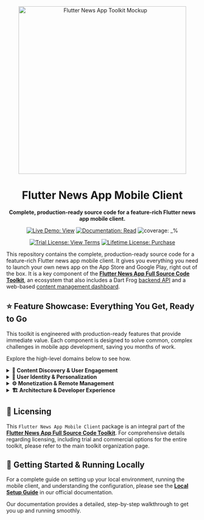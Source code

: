 <div align="center">
  <img src="https://repository-images.githubusercontent.com/946589707/33b56f2c-76c3-4af0-a67f-8c08ca494b1b" alt="Flutter News App Toolkit Mockup" width="440">
  <h1>Flutter News App Mobile Client</h1>
  <p><strong>Complete, production-ready source code for a feature-rich Flutter news app mobile client.</strong></p>
</div>

<p align="center">
  <a href="https://flutter-news-app-full-source-code.github.io/flutter-news-app-mobile-client-full-source-code/"><img src="https://img.shields.io/badge/LIVE_DEMO-VIEW-orange?style=for-the-badge" alt="Live Demo: View"></a>
  <a href="https://flutter-news-app-full-source-code.github.io/docs/mobile-client/local-setup/"><img src="https://img.shields.io/badge/DOCUMENTATION-READ-slategray?style=for-the-badge" alt="Documentation: Read"></a>
  <img src="https://img.shields.io/badge/coverage-_%25-green?style=for-the-badge" alt="coverage: _%">
</p>
<p align="center">
  <a href="LICENSE"><img src="https://img.shields.io/badge/TRIAL_LICENSE-VIEW_TERMS-blue?style=for-the-badge" alt="Trial License: View Terms"></a>
  <a href="https://github.com/sponsors/flutter-news-app-full-source-code"><img src="https://img.shields.io/badge/LIFETIME_LICENSE-PURCHASE-purple?style=for-the-badge" alt="Lifetime License: Purchase"></a>
</p>

This repository contains the complete, production-ready source code for a feature-rich Flutter news app mobile client. It gives you everything you need to launch your own news app on the App Store and Google Play, right out of the box. It is a key component of the [**Flutter News App Full Source Code Toolkit**](https://github.com/flutter-news-app-full-source-code), an ecosystem that also includes a Dart Frog [backend API](https://github.com/flutter-news-app-full-source-code/flutter-news-app-api-server-full-source-code) and a web-based [content management dashboard](https://github.com/flutter-news-app-full-source-code/flutter-news-app-web-dashboard-full-source-code).


## ⭐ Feature Showcase: Everything You Get, Ready to Go

This toolkit is engineered with production-ready features that provide immediate value. Each component is designed to solve common, complex challenges in mobile app development, saving you months of work.

Explore the high-level domains below to see how.

<details>
<summary><strong>📰 Content Discovery & User Engagement</strong></summary>

### 📱 Dynamic, High-Performance News Feed
A beautiful, infinitely scrolling feed serves as the core of the user experience. It's not just a list; it's an intelligent content delivery system.
- **Instantaneous Content Switching:** An intelligent, session-based cache pre-fetches and holds data, eliminating loading spinners when users switch between their preferred content views.
- **Personalized Viewing:** Users control their experience with settings for information density and image presentation, adapting the feed to their reading style.
- **Smart In-Feed Prompts:** The feed dynamically injects context-aware items like calls-to-action and content suggestions, driven by configurable rules to avoid user fatigue.
> **Your Advantage:** You get a world-class, production-quality feed system out of the box. Skip the complex UI, state management, and performance optimization work.

---

### 🔎 Powerful & Intuitive Search
Give users the tools to find exactly what they're looking for with a multi-faceted discovery system.
- **Customizable Filter Bar:** A persistent, one-tap filter bar provides instant access to pre-defined and user-created content streams.
- **Advanced Content Curation:** A dedicated UI allows users to construct and save highly specific news feeds by combining various content categories, publishers, and regions of interest.
- **Dedicated Discovery Hub:** Users can browse publishers by category in horizontally scrolling carousels, apply regional filters, and perform targeted searches.
> **Your Advantage:** Deliver powerful content discovery tools that keep users engaged, increase session duration, and encourage return visits.

</details>

<details>
<summary><strong>👤 User Identity & Personalization</strong></summary>

### 🔐 Secure, Modern Authentication
A complete and secure user authentication system is built-in, covering the entire user lifecycle.
- **Flexible Sign-In Options:** Includes modern passwordless and anonymous sign-in flows to reduce friction for new users.
- **Seamless Account Linking:** A robust process allows anonymous users to create a permanent account while transparently migrating all their data—including preferences, bookmarked headlines, and saved content views.
> **Your Advantage:** The complex logic for security, user management, and data migration is already solved, providing a seamless and secure user journey from the start.

---

### 🎨 Deep User Customization
Empower users to tailor the app to their exact preferences, creating a sticky and personal experience.
- **Content Subscriptions:** Users can personalize their feed by following specific topics, news organizations, or areas of interest.
- **Appearance Control:** A comprehensive settings panel allows configuration of the theme (Light/Dark/System), accent colors, and font styles.
- **Personalized Collections:** Users can bookmark headlines for later reading and fully manage their custom-built news feeds.
> **Your Advantage:** Built-in personalization features that are proven to drive user retention are included and fully functional from day one.

</details>

<details>
<summary><strong>⚙️ Monetization & Remote Management</strong></summary>

### 💸 Flexible, Provider-Agnostic Monetization
Start generating revenue immediately with a sophisticated ad system designed for performance and flexibility.
- **Multi-Provider Architecture:** Built on an abstraction that supports any ad network. It ships with production-ready providers for Google AdMob and a custom Local Ad Server, plus a Demo provider for easy testing.
- **Theme-Aware Native Ads:** Ads automatically adapt to the user's theme settings, making them feel like a natural part of the UI instead of an intrusion.
- **Performance Optimized:** An intelligent caching layer for inline and interstitial ads ensures a smooth, jank-free scrolling experience in feeds and during navigation.
> **Your Advantage:** Deploy a highly extensible, revenue-ready ad system that respects the user experience and scales with your business needs, all without being locked into a single provider.

---

### 📡 Backend-Driven Remote Control
Manage your app's behavior and operational state in real-time without needing to ship an app update.
- **Centralized Configuration:** Remotely control ad frequency, placement rules, user permission limits, and other critical parameters from the backend.
- **Critical State Management:** Includes built-in, production-ready flows for essential "kill switch" scenarios. Instantly activate a full-screen maintenance page or enforce a mandatory update with a non-dismissible screen that directs users to the app store.
> **Your Advantage:** Gain the agility to respond to operational needs in real-time. Deploy with the confidence that you can manage the entire app lifecycle, from feature flags to critical updates, directly from your server.

</details>

<details>
<summary><strong>🏗️ Architecture & Developer Experience</strong></summary>

### ✅ Clean, Scalable & Maintainable Codebase
Built on a modern, multi-layered architecture that prioritizes clarity, testability, and separation of concerns.
- **Predictable State Management:** Leverages the BLoC pattern with advanced concurrency transformers to handle complex UI events gracefully.
- **Robust Startup Process:** A "gatekeeper" initialization sequence ensures all critical dependencies (Remote Config, User Settings) are loaded and validated *before* the main UI is built, eliminating a whole class of lifecycle bugs.
- **Type-Safe Declarative Routing:** Navigation is managed by GoRouter using named routes for a well-structured and maintainable system.
> **Your Advantage:** The codebase is engineered to be easy to understand, maintain, and extend. It provides a solid, professional foundation for future development.

---

### 🛠️ Production-Ready Environment Tooling
Utilizes compile-time variables (`--dart-define`) to seamlessly switch between `production`, `development`, and `demo` environments.
- **Error-Proof Configuration:** This approach ensures environment-specific settings like API endpoints are set at build time, preventing accidental release of development configurations.
> **Your Advantage:** A robust, professional environment setup that streamlines the development-to-production pipeline and prevents common configuration mistakes.

---

### 🌍 Localization-Ready from Day One
The application is fully internationalized and includes working English and Arabic localizations out of the box.
- **Simple Extensibility:** Adding new languages is a straightforward process using standard `.arb` files.
> **Your Advantage:** The architecture is designed for a global audience, allowing you to easily adapt the application and expand into new markets.

</details>

## 🔑 Licensing

This `Flutter News App Mobile Client` package is an integral part of the [**Flutter News App Full Source Code Toolkit**](https://github.com/flutter-news-app-full-source-code). For comprehensive details regarding licensing, including trial and commercial options for the entire toolkit, please refer to the main toolkit organization page.


## 🚀 Getting Started & Running Locally

For a complete guide on setting up your local environment, running the mobile client, and understanding the configuration, please see the **[Local Setup Guide](https://flutter-news-app-full-source-code.github.io/docs/mobile-client/local-setup/)** in our official documentation.

Our documentation provides a detailed, step-by-step walkthrough to get you up and running smoothly.
